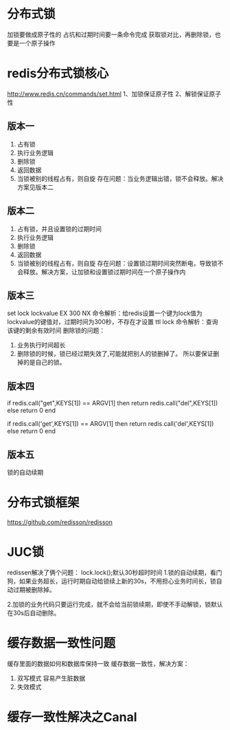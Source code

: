 # 分布式锁加锁要做成原子性的占坑和过期时间要一条命令完成获取锁对比，再删除锁，也要是一个原子操作# redis分布式锁核心http://www.redis.cn/commands/set.html1、加锁保证原子性2、解锁保证原子性## 版本一1. 占有锁2. 执行业务逻辑3. 删除锁4. 返回数据5. 当锁被别的线程占有，则自旋存在问题：当业务逻辑出错，锁不会释放。解决方案见版本二## 版本二1. 占有锁，并且设置锁的过期时间2. 执行业务逻辑3. 删除锁4. 返回数据5. 当锁被别的线程占有，则自旋存在问题：设置锁过期时间突然断电，导致锁不会释放。解决方案，让加锁和设置锁过期时间在一个原子操作内## 版本三set lock lockvalue EX 300 NX命令解析：给redis设置一个键为lock值为lockvalue的键值对，过期时间为300秒，不存在才设置ttl lock命令解析：查询该键的剩余有效时间删除锁的问题：1. 业务执行时间超长2. 删除锁的时候，锁已经过期失效了,可能就把别人的锁删掉了。所以要保证删掉的是自己的锁。## 版本四if redis.call("get",KEYS[1]) == ARGV[1] then return redis.call("del",KEYS[1]) else return 0 endif redis.call('get',KEYS[1]) == ARGV[1] then return redis.call('del',KEYS[1]) else return 0 end## 版本五锁的自动续期# 分布式锁框架https://github.com/redisson/redisson# JUC锁redissen解决了俩个问题：lock.lock();默认30秒超时时间1.锁的自动续期，看门狗，如果业务超长，运行时期自动给锁续上新的30s，不用担心业务时间长，锁自动过期被删除掉。2.加锁的业务代码只要运行完成，就不会给当前锁续期，即使不手动解锁，锁默认在30s后自动删除。# 缓存数据一致性问题缓存里面的数据如何和数据库保持一致缓存数据一致性，解决方案：1. 双写模式 容易产生脏数据2. 失效模式# 缓存一致性解决之Canal                                                       